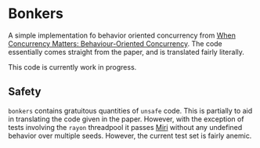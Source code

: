 # Bonkers

A simple implementation fo behavior oriented concurrency from
[When Concurrency Matters: Behaviour-Oriented Concurrency](https://doi.org/10.1145/3622852).
The code essentially comes straight from the paper, and is translated fairly literally.

This code is currently work in progress.

## Safety
`bonkers` contains gratuitous quantities of `unsafe` code.  This is partially to aid
in translating the code given in the paper.  However, with the exception of tests involving
the `rayon` threadpool it passes [Miri](https://github.com/rust-lang/miri) without any
undefined behavior over multiple seeds.  However, the current test set is fairly anemic.

